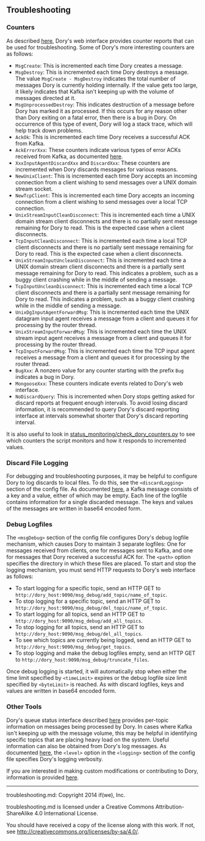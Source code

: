## Troubleshooting

### Counters

As described [here](status_monitoring.md#counter-reporting), Dory's web
interface provides counter reports that can be used for troubleshooting.  Some
of Dory's more interesting counters are as follows:

* `MsgCreate`: This is incremented each time Dory creates a message.
* `MsgDestroy`: This is incremented each time Dory destroys a message.  The
value `MsgCreate - MsgDestroy` indicates the total number of messages Dory is
currently holding internally.  If the value gets too large, it likely indicates
that Kafka isn't keeping up with the volume of messages directed at it.
* `MsgUnprocessedDestroy`: This indicates destruction of a message before Dory
has marked it as processed.  If this occurs for any reason other than Dory
exiting on a fatal error, then there is a bug in Dory.  On occurrence of this
type of event, Dory will log a stack trace, which will help track down
problems.
* `AckOk`: This is incremented each time Dory receives a successful ACK from
Kafka.
* `AckErrorXxx`: These counters indicate various types of error ACKs received
from Kafka, as documented
[here](https://cwiki.apache.org/confluence/display/KAFKA/A+Guide+To+The+Kafka+Protocol#AGuideToTheKafkaProtocol-ErrorCodes).
* `XxxInputAgentDiscardXxx` and `DiscardXxx`: These counters are incremented
when Dory discards messages for various reasons.
* `NewUnixClient`: This is incremented each time Dory accepts an incoming
connection from a client wishing to send messages over a UNIX domain stream
socket.
* `NewTcpClient`: This is incremented each time Dory accepts an incoming
connection from a client wishing to send messages over a local TCP connection.
* `UnixStreamInputCleanDisconnect`: This is incremented each time a UNIX domain
stream client disconnects and there is no partially sent message remaining for
Dory to read.  This is the expected case when a client disconnects.
* `TcpInputCleanDisconnect`: This is incremented each time a local TCP client
disconnects and there is no partially sent message remaining for Dory to read.
This is the expected case when a client disconnects.
* `UnixStreamInputUncleanDisconnect`: This is incremented each time a UNIX
domain stream client disconnects and there is a partially sent message
remaining for Dory to read.  This indicates a problem, such as a buggy client
crashing while in the middle of sending a message.
* `TcpInputUncleanDisconnect`: This is incremented each time a local TCP client
disconnects and there is a partially sent message remaining for Dory to read.
This indicates a problem, such as a buggy client crashing while in the middle
of sending a message.
* `UnixDgInputAgentForwardMsg`: This is incremented each time the UNIX datagram
input agent receives a message from a client and queues it for processing by
the router thread.
* `UnixStreamInputForwardMsg`: This is incremented each time the UNIX stream
input agent receives a message from a client and queues it for processing by
the router thread.
* `TcpInputForwardMsg`: This is incremented each time the TCP input agent
receives a message from a client and queues it for processing by the router
thread.
* `BugXxx`: A nonzero value for any counter starting with the prefix `Bug`
indicates a bug in Dory.
* `MongooseXxx`: These counters indicate events related to Dory's web
interface.
* `NoDiscardQuery`: This is incremented when Dory stops getting asked for
discard reports at frequent enough intervals.  To avoid losing discard
information, it is recommended to query Dory's discard reporting interface at
intervals somewhat shorter that Dory's discard reporting interval.

It is also useful to look in
[status_monitoring/check_dory_counters.py](../status_monitoring/check_dory_counters.py)
to see which counters the script monitors and how it responds to incremented
values.

### Discard File Logging

For debugging and troubleshooting purposes, it may be helpful to configure
Dory to log discards to local files.  To do this, see the `<discardLogging>`
section of the config file.
As documented
[here](https://cwiki.apache.org/confluence/display/KAFKA/A+Guide+To+The+Kafka+Protocol#AGuideToTheKafkaProtocol-Messagesets),
a Kafka message consists of a key and a value, either of which may be empty.
Each line of the logfile contains information for a single discarded message.
The keys and values of the messages are written in base64 encoded form.

### Debug Logfiles

The `<msgDebug>` section of the config file configures Dory's debug logfile
mechanism, which causes Dory to maintain 3 separate logfiles: One for messages
received from clients, one for messages sent to Kafka, and one for messages
that Dory received a successful ACK for.  The `<path>` option specifies the
directory in which these files are placed.  To start and stop the logging
mechanism, you must send HTTP requests to Dory's web interface as follows:

* To start logging for a specific topic, send an HTTP GET to
`http://dory_host:9090/msg_debug/add_topic/name_of_topic`.
* To stop logging for a specific topic, send an HTTP GET to
`http://dory_host:9090/msg_debug/del_topic/name_of_topic`.
* To start logging for all topics, send an HTTP GET to
`http://dory_host:9090/msg_debug/add_all_topics`.
* To stop logging for all topics, send an HTTP GET to
`http://dory_host:9090/msg_debug/del_all_topics`.
* To see which topics are currently being logged, send an HTTP GET to
`http://dory_host:9090/msg_debug/get_topics`.
* To stop logging and make the debug logfiles empty, send an HTTP GET to
`http://dory_host:9090/msg_debug/truncate_files`.

Once debug logging is started, it will automatically stop when either the
time limit specified by `<timeLimit>` expires or the debug logfile size limit
specified by `<byteLimit>` is reached.  As with discard logfiles, keys and
values are written in base64 encoded form.

### Other Tools

Dory's queue status interface described
[here](status_monitoring.md#queued-message-information)
provides per-topic information on messages being processed by Dory.  In cases
where Kafka isn't keeping up with the message volume, this may be helpful in
identifying specific topics that are placing heavy load on the system.  Useful
information can also be obtained from Dory's log messages.  As documented
[here](detailed_config.md), the `<level>` option in the `<logging>` section of
the config file specifies Dory's logging verbosity.

If you are interested in making custom modifications or contributing to Dory,
information is provided [here](dev_info.md).

-----

troubleshooting.md: Copyright 2014 if(we), Inc.

troubleshooting.md is licensed under a Creative Commons Attribution-ShareAlike
4.0 International License.

You should have received a copy of the license along with this work. If not,
see <http://creativecommons.org/licenses/by-sa/4.0/>.
